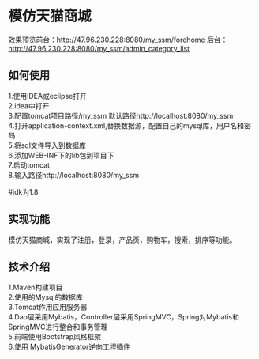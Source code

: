 模仿天猫商城
====
效果预览前台：http://47.96.230.228:8080/my_ssm/forehome
        后台：http://47.96.230.228:8080/my_ssm/admin_category_list
        
如何使用
---
1.使用IDEA或eclipse打开              
2.idea中打开               
3.配置tomcat项目路径/my_ssm 默认路径http://localhost:8080/my_ssm          
4.打开application-context.xml,替换数据源，配置自己的mysql库，用户名和密码            
5.将sql文件导入到数据库          
6.添加WEB-INF下的lib包到项目下           
7.启动tomcat              
8.输入路径http://localhost:8080/my_ssm              

#jdk为1.8

实现功能
---
模仿天猫商城，实现了注册，登录，产品页，购物车，搜索，排序等功能。

技术介绍
---
   1.Maven构建项目    
   2.使用的Mysql的数据库   
   3.Tomcat作用应用服务器   
   4.Dao层采用Mybatis，Controller层采用SpringMVC，Spring对Mybatis和SpringMVC进行整合和事务管理    
   5.前端使用Bootstrap风格框架          
   6.使用 MybatisGenerator逆向工程插件
